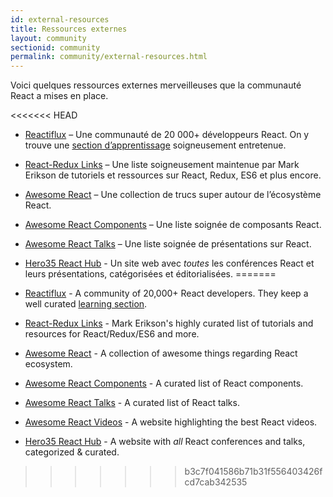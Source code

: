 ```yaml
---
id: external-resources
title: Ressources externes
layout: community
sectionid: community
permalink: community/external-resources.html
---
```


Voici quelques ressources externes merveilleuses que la communauté React a mises en place.

<<<<<<< HEAD
- [Reactiflux](https://www.reactiflux.com/) – Une communauté de 20 000+ développeurs React. On y trouve une [section d’apprentissage](https://www.reactiflux.com/learning/) soigneusement entretenue.
- [React-Redux Links](https://github.com/markerikson/react-redux-links) – Une liste soigneusement maintenue par Mark Erikson de tutoriels et ressources sur React, Redux, ES6 et plus encore.
- [Awesome React](https://github.com/enaqx/awesome-react) – Une collection de trucs super autour de l’écosystème React.
- [Awesome React Components](https://github.com/brillout/awesome-react-components) – Une liste soignée de composants React.
- [Awesome React Talks](https://github.com/tiaanduplessis/awesome-react-talks) – Une liste soignée de présentations sur React.
- [Hero35 React Hub](https://hero35.com/topic/react) - Un site web avec _toutes_ les conférences React et leurs présentations, catégorisées et éditorialisées.
=======
- [Reactiflux](https://www.reactiflux.com/) - A community of 20,000+ React developers. They keep a well curated [learning section](https://www.reactiflux.com/learning/).

- [React-Redux Links](https://github.com/markerikson/react-redux-links) - Mark Erikson's highly curated list of tutorials and resources for React/Redux/ES6 and more.

- [Awesome React](https://github.com/enaqx/awesome-react) - A collection of awesome things regarding React ecosystem.

- [Awesome React Components](https://github.com/brillout/awesome-react-components) - A curated list of React components.

- [Awesome React Talks](https://github.com/tiaanduplessis/awesome-react-talks) - A curated list of React talks.

- [Awesome React Videos](https://www.awesomereact.com) - A website highlighting the best React videos.

- [Hero35 React Hub](https://hero35.com/topic/react) - A website with _all_ React conferences and talks, categorized & curated.
>>>>>>> b3c7f041586b71b31f556403426fcd7cab342535
